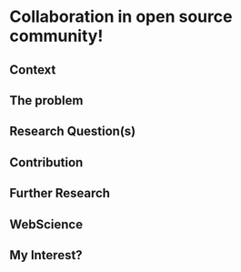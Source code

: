 # Collaboration in open source community!
## Context
## The problem
## Research Question(s)
## Contribution
## Further Research
## WebScience
## My Interest?
